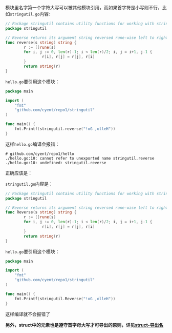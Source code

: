 模块里名字第一个字符大写可以被其他模块引用，而如果首字符是小写则不行，比如`stringutil.go`内容:

```go
// Package stringutil contains utility functions for working with strings.
package stringutil

// Reverse returns its argument string reversed rune-wise left to right.
func reverse(s string) string {
        r := []rune(s)
        for i, j := 0, len(r)-1; i < len(r)/2; i, j = i+1, j-1 {
                r[i], r[j] = r[j], r[i]
        }
        return string(r)
}
```

`hello.go`要引用这个模块：

```go
package main

import (
    "fmt"
    "github.com/cyent/repo1/stringutil"
)

func main() {
    fmt.Printf(stringutil.reverse("!oG ,olleH"))
}
```

这样`hello.go`编译会报错：

```text
# github.com/cyent/repo1/hello
./hello.go:10: cannot refer to unexported name stringutil.reverse
./hello.go:10: undefined: stringutil.reverse
```

正确应该是：

`stringutil.go`内容是：

```go
// Package stringutil contains utility functions for working with strings.
package stringutil

// Reverse returns its argument string reversed rune-wise left to right.
func Reverse(s string) string {
        r := []rune(s)
        for i, j := 0, len(r)-1; i < len(r)/2; i, j = i+1, j-1 {
                r[i], r[j] = r[j], r[i]
        }
        return string(r)
}
```

`hello.go`要引用这个模块：

```go
package main

import (
    "fmt"
    "github.com/cyent/repo1/stringutil"
)

func main() {
    fmt.Printf(stringutil.Reverse("!oG ,olleH"))
}
```

这样编译就不会报错了

**另外，struct中的元素也是遵守首字母大写才可导出的原则，详见[struct-导出名](/datatype/struct_export/)**
